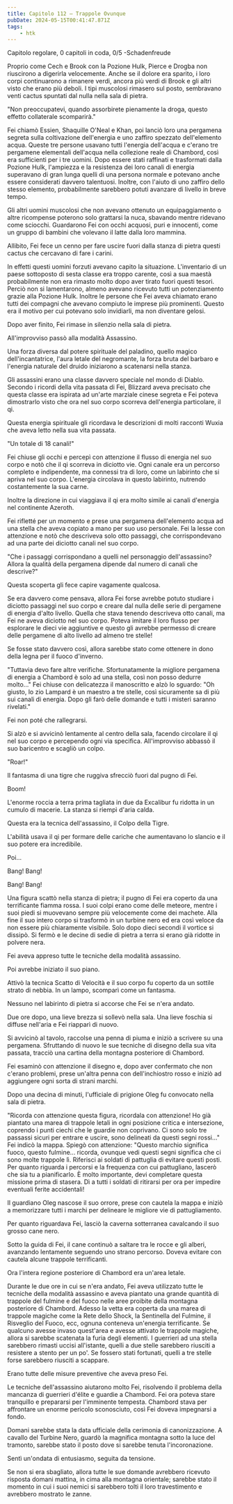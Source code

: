 ```yaml
---
title: Capitolo 112 – Trappole Ovunque
pubDate: 2024-05-15T00:41:47.871Z
tags:
    - htk
---
```


Capitolo regolare,
0 capitoli in coda, 0/5
-Schadenfreude

Proprio come Cech e Brook con la Pozione Hulk, Pierce e Drogba non riuscirono a digerirla velocemente. Anche se il dolore era sparito, i loro corpi continuarono a rimanere verdi, ancora più verdi di Brook e gli altri visto che erano più deboli. I tipi muscolosi rimasero sul posto, sembravano venti cactus spuntati dal nulla nella sala di pietra.

"Non preoccupatevi, quando assorbirete pienamente la droga, questo effetto collaterale scomparirà."

Fei chiamò Essien, Shaquille O'Neal e Khan, poi lanciò loro una pergamena segreta sulla coltivazione dell'energia e uno zaffiro spezzato dell'elemento acqua. Queste tre persone usavano tutti l'energia dell'acqua e c'erano tre pergamene elementali dell'acqua nella collezione reale di Chambord, così era sufficienti per i tre uomini. Dopo essere stati raffinati e trasformati dalla Pozione Hulk, l'ampiezza e la resistenza dei loro canali di energia superavano di gran lunga quelli di una persona normale e potevano anche essere considerati davvero talentuosi. Inoltre, con l'aiuto di uno zaffiro dello stesso elemento, probabilmente sarebbero potuti avanzare di livello in breve tempo.

Gli altri uomini muscolosi che non avevano ottenuto un equipaggiamento o altre ricompense poterono solo grattarsi la nuca, sbavando mentre ridevano come sciocchi. Guardarono Fei con occhi acquosi, puri e innocenti, come un gruppo di bambini che volevano il latte dalla loro mammina.

Allibito, Fei fece un cenno per fare uscire fuori dalla stanza di pietra questi cactus che cercavano di fare i carini.

In effetti questi uomini forzuti avevano capito la situazione. L'inventario di un paese sottoposto di sesta classe era troppo carente, così a sua maestà probabilmente non era rimasto molto dopo aver tirato fuori questi tesori. Perciò non si lamentarono, almeno avevano ricevuto tutti un potenziamento grazie alla Pozione Hulk. Inoltre le persone che Fei aveva chiamato erano tutti dei compagni che avevano compiuto le imprese più prominenti. Questo era il motivo per cui potevano solo invidiarli, ma non diventare gelosi.

Dopo aver finito, Fei rimase in silenzio nella sala di pietra.

All'improvviso passò alla modalità Assassino.

Una forza diversa dal potere spirituale del paladino, quello magico dell'incantatrice, l'aura letale del negromante, la forza bruta del barbaro e l'energia naturale del druido iniziarono a scatenarsi nella stanza.

Gli assassini erano una classe davvero speciale nel mondo di Diablo. Secondo i ricordi della vita passata di Fei, Blizzard aveva precisato che questa classe era ispirata ad un'arte marziale cinese segreta e Fei poteva dimostrarlo visto che ora nel suo corpo scorreva dell'energia particolare, il qi.

Questa energia spirituale gli ricordava le descrizioni di molti racconti Wuxia che aveva letto nella sua vita passata.

"Un totale di 18 canali!"

Fei chiuse gli occhi e percepì con attenzione il flusso di energia nel suo corpo e notò che il qi scorreva in diciotto vie. Ogni canale era un percorso completo e indipendente, ma connessi tra di loro, come un labirinto che si apriva nel suo corpo. L'energia circolava in questo labirinto, nutrendo costantemente la sua carne.

Inoltre la direzione in cui viaggiava il qi era molto simile ai canali d'energia nel continente Azeroth.

Fei rifletté per un momento e prese una pergamena dell'elemento acqua ad una stella che aveva copiato a mano per suo uso personale. Fei la lesse con attenzione e notò che descriveva solo otto passaggi, che corrispondevano ad una parte dei diciotto canali nel suo corpo.

"Che i passaggi corrispondano a quelli nel personaggio dell'assassino? Allora la qualità della pergamena dipende dal numero di canali che descrive?"

Questa scoperta gli fece capire vagamente qualcosa.

Se era davvero come pensava, allora Fei forse avrebbe potuto studiare i diciotto passaggi nel suo corpo e creare dal nulla delle serie di pergamene di energia d'alto livello. Quella che stava tenendo descriveva otto canali, ma Fei ne aveva diciotto nel suo corpo. Poteva imitare il loro flusso per esplorare le dieci vie aggiuntive e questo gli avrebbe permesso di creare delle pergamene di alto livello ad almeno tre stelle!

Se fosse stato davvero così, allora sarebbe stato come ottenere in dono della legna per il fuoco d'inverno.

"Tuttavia devo fare altre verifiche. Sfortunatamente la migliore pergamena di energia a Chambord è solo ad una stella, così non posso dedurre molto..." Fei chiuse con delicatezza il manoscritto e alzò lo sguardo: "Oh giusto, lo zio Lampard è un maestro a tre stelle, così sicuramente sa di più sui canali di energia. Dopo gli farò delle domande e tutti i misteri saranno rivelati."

Fei non poté che rallegrarsi.

Si alzò e si avvicinò lentamente al centro della sala, facendo circolare il qi nel suo corpo e percependo ogni via specifica. All'improvviso abbassò il suo baricentro e scagliò un colpo.

"Roar!"

Il fantasma di una tigre che ruggiva sfrecciò fuori dal pugno di Fei.

Boom!

L'enorme roccia a terra prima tagliata in due da Excalibur fu ridotta in un cumulo di macerie. La stanza si riempì d'aria calda.

Questa era la tecnica dell'assassino, il Colpo della Tigre.

L'abilità usava il qi per formare delle cariche che aumentavano lo slancio e il suo potere era incredibile.

Poi...

Bang! Bang!

Bang! Bang!

Una figura scattò nella stanza di pietra; il pugno di Fei era coperto da una terrificante fiamma rossa. I suoi colpi erano come delle meteore, mentre i suoi piedi si muovevano sempre più velocemente come dei machete. Alla fine il suo intero corpo si trasformò in un turbine nero ed era così veloce da non essere più chiaramente visibile. Solo dopo dieci secondi il vortice si dissipò. Si fermò e le decine di sedie di pietra a terra si erano già ridotte in polvere nera.

Fei aveva appreso tutte le tecniche della modalità assassino.

Poi avrebbe iniziato il suo piano.

Attivò la tecnica Scatto di Velocità e il suo corpo fu coperto da un sottile strato di nebbia. In un lampo, scomparì come un fantasma.

Nessuno nel labirinto di pietra si accorse che Fei se n'era andato.

Due ore dopo, una lieve brezza si sollevò nella sala. Una lieve foschia si diffuse nell'aria e Fei riapparì di nuovo.

Si avvicinò al tavolo, raccolse una penna di piuma e iniziò a scrivere su una pergamena. Sfruttando di nuovo le sue tecniche di disegno della sua vita passata, tracciò una cartina della montagna posteriore di Chambord.

Fei esaminò con attenzione il disegno e, dopo aver confermato che non c'erano problemi, prese un'altra penna con dell'inchiostro rosso e iniziò ad aggiungere ogni sorta di strani marchi.

Dopo una decina di minuti, l'ufficiale di prigione Oleg fu convocato nella sala di pietra.

"Ricorda con attenzione questa figura, ricordala con attenzione! Ho già piantato una marea di trappole letali in ogni posizione critica e intersezione, coprendo i punti ciechi che le guardie non coprivano. Ci sono solo tre passassi sicuri per entrare e uscire, sono delineati da questi segni rossi..." Fei indicò la mappa. Spiegò con attenzione: "Questo marchio significa fuoco, questo fulmine... ricorda, ovunque vedi questi segni significa che ci sono molte trappole lì. Riferisci ai soldati di pattuglia di evitare questi posti. Per quanto riguarda i percorsi e la frequenza con cui pattugliano, lascerò che sia tu a pianificarlo. È molto importante, devi completare questa missione prima di stasera. Dì a tutti i soldati di ritirarsi per ora per impedire eventuali ferite accidentali!

Il guardiano Oleg nascose il suo orrore, prese con cautela la mappa e iniziò a memorizzare tutti i marchi per delineare le migliore vie di pattugliamento.

Per quanto riguardava Fei, lasciò la caverna sotterranea cavalcando il suo grosso cane nero.

Sotto la guida di Fei, il cane continuò a saltare tra le rocce e gli alberi, avanzando lentamente seguendo uno strano percorso. Doveva evitare con cautela alcune trappole terrificanti.

Ora l'intera regione posteriore di Chambord era un'area letale.

Durante le due ore in cui se n'era andato, Fei aveva utilizzato tutte le tecniche della modalità assassino e aveva piantato una grande quantità di trappole del fulmine e del fuoco nelle aree proibite della montagna posteriore di Chambord. Adesso la vetta era coperta da una marea di trappole magiche come la Rete dello Shock, la Sentinella del Fulmine, il Risveglio del Fuoco, ecc, ognuna conteneva un'energia terrificante. Se qualcuno avesse invaso quest'area e avesse attivato le trappole magiche, allora si sarebbe scatenata la furia degli elementi. I guerrieri ad una stella sarebbero rimasti uccisi all'istante, quelli a due stelle sarebbero riusciti a resistere a stento per un po'. Se fossero stati fortunati, quelli a tre stelle forse sarebbero riusciti a scappare.

Erano tutte delle misure preventive che aveva preso Fei.

Le tecniche dell'assassino aiutarono molto Fei, risolvendo il problema della mancanza di guerrieri d'élite e guardie a Chambord. Fei ora poteva stare tranquillo e prepararsi per l'imminente tempesta. Chambord stava per affrontare un enorme pericolo sconosciuto, così Fei doveva impegnarsi a fondo.

Domani sarebbe stata la data ufficiale della cerimonia di canonizzazione. A cavallo del Turbine Nero, guardò la magnifica montagna sotto la luce del tramonto, sarebbe stato il posto dove si sarebbe tenuta l'incoronazione.

Sentì un'ondata di entusiasmo, seguita da tensione.

Se non si era sbagliato, allora tutte le sue domande avrebbero ricevuto risposta domani mattina, in cima alla montagna orientale; sarebbe stato il momento in cui i suoi nemici si sarebbero tolti il loro travestimento e avrebbero mostrato le zanne.


